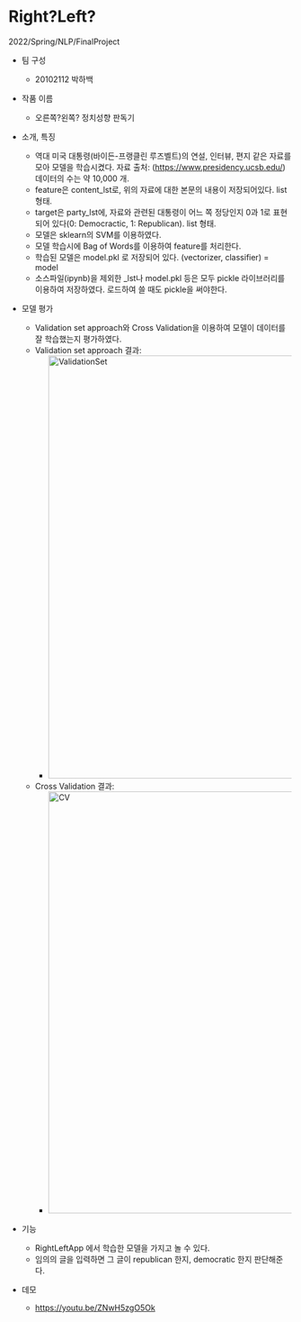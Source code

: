 # Right?Left?
2022/Spring/NLP/FinalProject

- 팀 구성
  - 20102112 박하백


- 작품 이름
  - 오른쪽?왼쪽? 정치성향 판독기


- 소개, 특징
  - 역대 미국 대통령(바이든-프랭클린 루즈벨트)의 연설, 인터뷰, 편지 같은 자료를 모아 모델을 학습시켰다. 자료 출처: (https://www.presidency.ucsb.edu/)
데이터의 수는 약 10,000 개. 
  - feature은 content_lst로, 위의 자료에 대한 본문의 내용이 저장되어있다. list 형태.
  - target은 party_lst에, 자료와 관련된 대통령이 어느 쪽 정당인지 0과 1로 표현되어 있다(0: Democractic, 1: Republican). list 형태.
  - 모델은 sklearn의 SVM를 이용하였다.
  - 모델 학습시에 Bag of Words를 이용하여 feature를 처리한다.
  - 학습된 모델은 model.pkl 로 저장되어 있다. (vectorizer, classifier) = model
  - 소스파일(ipynb)을 제외한 _lst나 model.pkl 등은 모두 pickle 라이브러리를 이용하여 저장하였다. 로드하여 쓸 때도 pickle을 써야한다.


- 모델 평가
  - Validation set approach와 Cross Validation을 이용하여 모델이 데이터를 잘 학습했는지 평가하였다.
  - Validation set approach 결과:
    - <img width="751" alt="ValidationSet" src="https://user-images.githubusercontent.com/74465964/170869938-0748a6c9-66af-4bae-8d68-b1e2c9f5d9b2.png">
  - Cross Validation 결과:
    - <img width="749" alt="CV" src="https://user-images.githubusercontent.com/74465964/170870729-5d13da43-1f87-4db6-8bc1-ff3116da5101.png">


- 기능
  - RightLeftApp 에서 학습한 모델을 가지고 놀 수 있다.
  - 임의의 글을 입력하면 그 글이 republican 한지, democratic 한지 판단해준다.


- 데모
  - https://youtu.be/ZNwH5zgO5Ok
